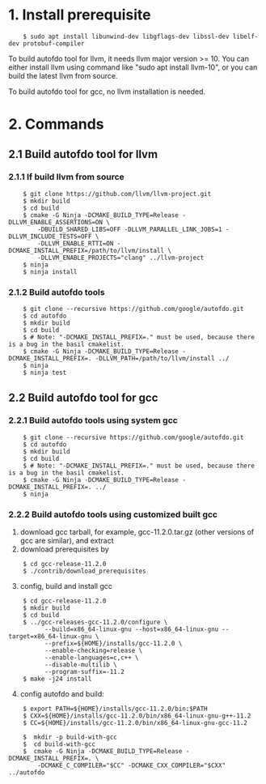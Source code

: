 
# 1. Install prerequisite
```
    $ sudo apt install libunwind-dev libgflags-dev libssl-dev libelf-dev protobuf-compiler
```

To build autofdo tool for llvm, it needs llvm major version >= 10. You can either install llvm using command like "sudo apt install llvm-10", or you can build the latest llvm from source.

To build autofdo tool for gcc, no llvm installation is needed.

# 2. Commands
## 2.1 Build autofdo tool for llvm
### 2.1.1 If build llvm from source
```
    $ git clone https://github.com/llvm/llvm-project.git
    $ mkdir build
    $ cd build
    $ cmake -G Ninja -DCMAKE_BUILD_TYPE=Release -DLLVM_ENABLE_ASSERTIONS=ON \
        -DBUILD_SHARED_LIBS=OFF -DLLVM_PARALLEL_LINK_JOBS=1 -DLLVM_INCLUDE_TESTS=OFF \
        -DLLVM_ENABLE_RTTI=ON -DCMAKE_INSTALL_PREFIX=/path/to/llvm/install \
        -DLLVM_ENABLE_PROJECTS="clang" ../llvm-project
    $ ninja
    $ ninja install
```

### 2.1.2 Build autofdo tools
```
    $ git clone --recursive https://github.com/google/autofdo.git
    $ cd autofdo
    $ mkdir build
    $ cd build
    $ # Note: "-DCMAKE_INSTALL_PREFIX=." must be used, because there is a bug in the basil cmakelist.
    $ cmake -G Ninja -DCMAKE_BUILD_TYPE=Release -DCMAKE_INSTALL_PREFIX=. -DLLVM_PATH=/path/to/llvm/install ../   
    $ ninja
    $ ninja test
```

## 2.2 Build autofdo tool for gcc
### 2.2.1 Build autofdo tools using system gcc
```
    $ git clone --recursive https://github.com/google/autofdo.git
    $ cd autofdo
    $ mkdir build
    $ cd build
    $ # Note: "-DCMAKE_INSTALL_PREFIX=." must be used, because there is a bug in the basil cmakelist.
    $ cmake -G Ninja -DCMAKE_BUILD_TYPE=Release -DCMAKE_INSTALL_PREFIX=. ../   
    $ ninja
```

### 2.2.2 Build autofdo tools using customized built gcc
1. download gcc tarball, for example, gcc-11.2.0.tar.gz (other versions of gcc are similar), and extract
2. download prerequisites by
```
    $ cd gcc-release-11.2.0
    $ ./contrib/download_prerequisites
```
3. config, build and install gcc
```  
    $ cd gcc-release-11.2.0
    $ mkdir build
    $ cd build
    $ ../gcc-releases-gcc-11.2.0/configure \
          --build=x86_64-linux-gnu --host=x86_64-linux-gnu --target=x86_64-linux-gnu \
          --prefix=${HOME}/installs/gcc-11.2.0 \
          --enable-checking=release \
          --enable-languages=c,c++ \
          --disable-multilib \
          --program-suffix=-11.2
    $ make -j24 install
```
4. config autofdo and build:
```
    $ export PATH=${HOME}/installs/gcc-11.2.0/bin:$PATH
    $ CXX=${HOME}/installs/gcc-11.2.0/bin/x86_64-linux-gnu-g++-11.2
    $ CC=${HOME}/installs/gcc-11.2.0/bin/x86_64-linux-gnu-gcc-11.2

    $  mkdir -p build-with-gcc
    $  cd build-with-gcc
    $  cmake -G Ninja -DCMAKE_BUILD_TYPE=Release -DCMAKE_INSTALL_PREFIX=. \
        -DCMAKE_C_COMPILER="$CC" -DCMAKE_CXX_COMPILER="$CXX" ../autofdo
```
